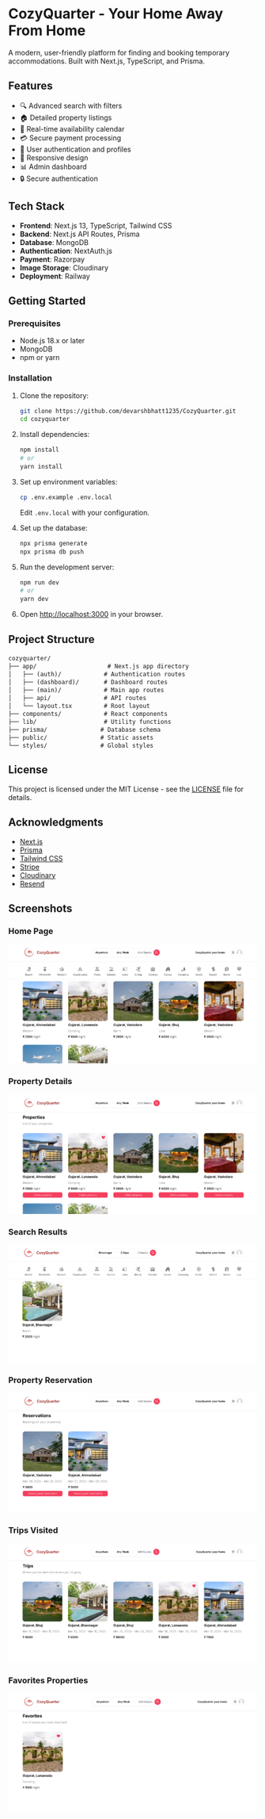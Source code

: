 # CozyQuarter - Your Home Away From Home

A modern, user-friendly platform for finding and booking temporary accommodations. Built with Next.js, TypeScript, and Prisma.

## Features

- 🔍 Advanced search with filters
- 🏠 Detailed property listings
- 📅 Real-time availability calendar
- 💳 Secure payment processing
- 👤 User authentication and profiles
- 📱 Responsive design
- 📊 Admin dashboard
- 🔒 Secure authentication

## Tech Stack

- **Frontend**: Next.js 13, TypeScript, Tailwind CSS
- **Backend**: Next.js API Routes, Prisma
- **Database**: MongoDB
- **Authentication**: NextAuth.js
- **Payment**: Razorpay
- **Image Storage**: Cloudinary
- **Deployment**: Railway

## Getting Started

### Prerequisites

- Node.js 18.x or later
- MongoDB
- npm or yarn

### Installation

1. Clone the repository:
   ```bash
   git clone https://github.com/devarshbhatt1235/CozyQuarter.git
   cd cozyquarter
   ```

2. Install dependencies:
   ```bash
   npm install
   # or
   yarn install
   ```

3. Set up environment variables:
   ```bash
   cp .env.example .env.local
   ```
   Edit `.env.local` with your configuration.

4. Set up the database:
   ```bash
   npx prisma generate
   npx prisma db push
   ```

5. Run the development server:
   ```bash
   npm run dev
   # or
   yarn dev
   ```

6. Open [http://localhost:3000](http://localhost:3000) in your browser.

## Project Structure

```
cozyquarter/
├── app/                    # Next.js app directory
│   ├── (auth)/            # Authentication routes
│   ├── (dashboard)/       # Dashboard routes
│   ├── (main)/            # Main app routes
│   ├── api/               # API routes
│   └── layout.tsx         # Root layout
├── components/            # React components
├── lib/                   # Utility functions
├── prisma/               # Database schema
├── public/               # Static assets
└── styles/               # Global styles
```

## License

This project is licensed under the MIT License - see the [LICENSE](LICENSE) file for details.

## Acknowledgments

- [Next.js](https://nextjs.org/)
- [Prisma](https://www.prisma.io/)
- [Tailwind CSS](https://tailwindcss.com/)
- [Stripe](https://stripe.com/)
- [Cloudinary](https://cloudinary.com/)
- [Resend](https://resend.com/)

## Screenshots

### Home Page
![Home Page](public/images/Home.png)

### Property Details
![Property Details](public/images/Properties.png)

### Search Results
![Search Results](public/images/Search.png)

### Property Reservation
![User Profile](public/images/Reservation.png)

### Trips Visited
![User Profile](public/images/Trips.png)

### Favorites Properties
![User Profile](public/images/Favorites.png)

